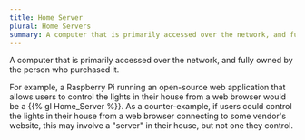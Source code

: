 ```yaml
---
title: Home Server
plural: Home Servers
summary: A computer that is primarily accessed over the network, and fully owned by the person who purchased it.
---
```


A computer that is primarily accessed over the network, and fully owned by the
person who purchased it.

For example, a Raspberry Pi running an open-source web application that allows
users to control the lights in their house from a web browser would be
a {{% gl Home_Server %}}. As a counter-example, if users could control the lights in
their house from a web browser connecting to some vendor's website, this may
involve a "server" in their house, but not one they control.

